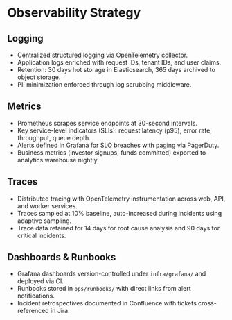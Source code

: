# Observability Strategy

## Logging
- Centralized structured logging via OpenTelemetry collector.
- Application logs enriched with request IDs, tenant IDs, and user claims.
- Retention: 30 days hot storage in Elasticsearch, 365 days archived to object storage.
- PII minimization enforced through log scrubbing middleware.

## Metrics
- Prometheus scrapes service endpoints at 30-second intervals.
- Key service-level indicators (SLIs): request latency (p95), error rate, throughput, queue depth.
- Alerts defined in Grafana for SLO breaches with paging via PagerDuty.
- Business metrics (investor signups, funds committed) exported to analytics warehouse nightly.

## Traces
- Distributed tracing with OpenTelemetry instrumentation across web, API, and worker services.
- Traces sampled at 10% baseline, auto-increased during incidents using adaptive sampling.
- Trace data retained for 14 days for root cause analysis and 90 days for critical incidents.

## Dashboards & Runbooks
- Grafana dashboards version-controlled under `infra/grafana/` and deployed via CI.
- Runbooks stored in `ops/runbooks/` with direct links from alert notifications.
- Incident retrospectives documented in Confluence with tickets cross-referenced in Jira.
